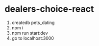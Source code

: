# dealers-choice-react

1. createdb pets_dating
2. npm i
3. npm run start:dev
4. go to localhost:3000
